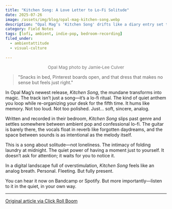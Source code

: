 ```yaml
---
title: "Kitchen Song: A Love Letter to Lo-Fi Solitude"
date: 2025-07-26
image: /assets/img/blog/opal-mag-kitchen-song.webp
description: "Opal Mag’s 'Kitchen Song' drifts like a diary entry set to reverb—ambient pop made for quiet rituals, soft solitude, and lo-fi stillness."
category: Field Notes
tags: [lofi, ambient, indie-pop, bedroom-recording]
filed_under:
  - ambientattitude
  - visual-culture
  
---
```

<p style="text-align:center; font-size: 0.85rem; opacity: 0.6; margin-top: 0.5rem;">Opal Mag photo by Jamie‑Lee Culver</p>



> "Snacks in bed, Pinterest boards open, and that dress that makes no sense but feels just right."

In Opal Mag’s newest release, *Kitchen Song*, the mundane transforms into magic. The track isn’t just a song—it’s a lo-fi ritual. The kind of quiet anthem you loop while re-organizing your desk for the fifth time. It hums like memory. Not too loud. Not too polished. Just… soft, sincere, analog.

Written and recorded in their bedroom, *Kitchen Song* slips past genre and settles somewhere between ambient pop and confessional lo-fi. The guitar is barely there, the vocals float in reverb like forgotten daydreams, and the space between sounds is as intentional as the melody itself.

This is a song about solitude—not loneliness. The intimacy of folding laundry at midnight. The quiet power of having a moment just to yourself. It doesn’t ask for attention; it waits for you to notice it.

In a digital landscape full of overstimulation, *Kitchen Song* feels like an analog breath. Personal. Fleeting. But fully present.

You can hear it now on Bandcamp or Spotify. But more importantly—listen to it in the quiet, in your own way.

---

<a href="https://www.clickrollboom.co.uk/news/opal-mag-releases-new-track-kitchen-song" target="_blank">Original article via Click Roll Boom</a>

